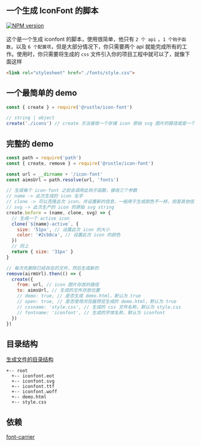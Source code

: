 ## 一个生成 IconFont 的脚本
[![NPM version][npm-image]][npm-url]<br><br>
这个是一个生成 iconfont 的脚本，使用很简单，他只有 `2 个 api` ，`1 个钩子函数`，以及 `6 个配置项`，但是大部分情况下，你只需要两个 api 就能完成所有的工作。使用时，你只需要将生成的 `css` 文件引入你的项目工程中就可以了，就像下面这样
```html
<link rel="stylesheet" href="./fonts/style.css">
```

## 一个最简单的 demo
```js
const { create } = require('@rustle/icon-font')

// string | object
create('./icons') // create 方法接收一个存储 icon 原始 svg 图片的路径或是一个配置的 object
```

## 完整的 demo
```js
const path = require('path')
const { create, remove } = require('@rustle/icon-font')

const url = __dirname + '/icon-font'
const aimsUrl = path.resolve(url, 'fonts')

// 生成每个 icon-font 之前会调用此钩子函数，接收三个参数
// name -> 此次生成的 icon 名字
// clone -> 可以克隆此次 icon，并设置新的信息，一般用于生成颜色不一样，但是其他信息一样的 icon
// svg -> 此次生产的 icon 的原始 svg string
create.before = (name, clone, svg) => {
  // 生成一个 active icon
  clone(`${name}-active`, {
    size: '51px', // 设置此次 icon 的大小
    color: '#2cb8ca', // 设置此次 icon 的颜色
  })
  // 同上
  return { size: '31px' }
}

// 每次先删除已经存在的文件，然后生成新的
remove(airmUrl).then(() => {
  create({
    from: url, // icon 图片存放的路径
    to: aimsUrl, // 生成的文件存放位置
    // demo: true, // 是否生成 demo.html，默认为 true
    // open: true, // 是否使用浏览器预览生成的 demo.html，默认为 true
    // cssname: 'style.css', // 生成的 css 文件名称，默认为 style.css
    // fontname: 'iconfont', // 生成的字体名称，默认为 iconfont
  })
})
```

## 目录结构
[生成文件的目录结构](https://github.com/imtaotao/icon-font/tree/master/icon-font/fonts)
```
+-- root
  +-- iconfont.eot
  +-- iconfont.svg
  +-- iconfont.ttf
  +-- iconfont.woff
  +-- demo.html
  +-- style.css
```

## 依赖
[font-carrier](https://github.com/purplebamboo/font-carrier)

[npm-image]: https://img.shields.io/npm/v/@rustle/icon-font.svg?style=flat-square
[npm-url]: https://www.npmjs.com/package/@rustle/icon-font